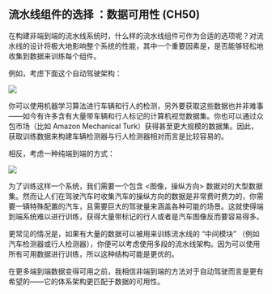 ## 流水线组件的选择 ：数据可用性  (CH50)


在构建非端到端的流水线系统时，什么样的流水线组件可作为合适的选项呢？对流水线的设计将极大地影响整个系统的性能，其中一个重要因素是，是否能够轻松地收集到数据来训练每个组件。

例如，考虑下面这个自动驾驶架构：

![](CH48_03.png)

你可以使用机器学习算法进行车辆和行人的检测，另外要获取这些数据也并非难事——如今有许多含有大量带车辆和行人标记的计算机视觉数据集。你也可以通过众包市场（比如  Amazon Mechanical Turk）获得甚至更大规模的数据集。因此，获取训练数据来构建车辆检测器与行人检测器相对而言是比较容易的。

相反，考虑一种纯端到端的方式：

![](CH48_04.png)

为了训练这样一个系统，我们需要一个包含 <图像，操纵方向> 数据对的大型数据集。然而让人们在驾驶汽车时收集汽车的操纵方向的数据是非常费时费力的，你需要一辆特殊配置的汽车，且需要巨大的驾驶量来涵盖各种可能的场景。这就使得端到端系统难以进行训练，获得大量带标记的行人或者是汽车图像反而要容易得多。

更常见的情况是，如果有大量的数据可以被用来训练流水线的 “中间模块” （例如汽车检测器或行人检测器），你便可以考虑使用多段的流水线架构。因为可以使用所有可用数据进行训练，所以这种结构可能是更优的。

在更多端到端数据变得可用之前，我相信非端到端的方法对于自动驾驶而言是更有希望的——它的体系架构更匹配于数据的可用性。